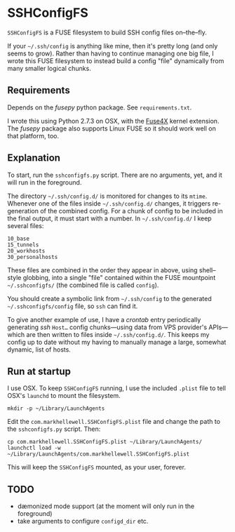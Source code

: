 # SSHConfigFS

`SSHConfigFS` is a FUSE filesystem to build SSH config files on–the–fly.

If your `~/.ssh/config` is anything like mine, then it's pretty long (and only seems to grow).  Rather than having to continue managing one big file, I wrote this FUSE filesystem to instead build a config "file" dynamically from many smaller logical chunks.

## Requirements

Depends on the *fusepy* python package.  See `requirements.txt`.

I wrote this using Python 2.7.3 on OSX, with the [Fuse4X](http://fuse4x.github.com/) kernel extension. The *fusepy* package also supports Linux FUSE so it should work well on that platform, too.

## Explanation

To start, run the `sshconfigfs.py` script.  There are no arguments, yet, and it will run in the foreground.

The directory `~/.ssh/config.d/` is monitored for changes to its `mtime`.  Whenever one of the files inside `~/.ssh/config.d/` changes, it triggers re-generation of the combined config. 
For a chunk of config to be included in the final output, it must start with a number.  In `~/.ssh/config.d/` I keep several files:

    10_base
    15_tunnels
    20_workhosts
    30_personalhosts

These files are combined in the order they appear in above, using shell–style globbing, into a single "file" contained within the FUSE mountpoint `~/.sshconfigfs/` (the combined file is called `config`).

You should create a symbolic link from `~/.ssh/config` to the generated `~/.sshconfigfs/config` file, so `ssh` can find it.

To give another example of use, I have a *crontab* entry periodically generating *ssh* `Host…` config chunks—using data from VPS provider's APIs—which are then written to files inside `~/.ssh/config.d/`.  This keeps my config up to date without my having to manually manage a large, somewhat dynamic, list of hosts.

## Run at startup

I use OSX.  To keep `SSHConfigFS` running, I use the included `.plist` file to tell OSX's `launchd` to mount the filesystem.

    mkdir -p ~/Library/LaunchAgents

Edit the `com.markhellewell.SSHConfigFS.plist` file and change the path to the `sshconfigfs.py` script.  Then:

    cp com.markhellewell.SSHConfigFS.plist ~/Library/LaunchAgents/
    launchctl load -w ~/Library/LaunchAgents/com.markhellewell.SSHConfigFS.plist

This will keep the `SSHConfigFS` mounted, as your user, forever.

## TODO

* dæmonized mode support (at the moment will only run in the foreground)
* take arguments to configure `configd_dir` etc.
